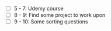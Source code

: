 - [ ] 5 - 7: Udemy course
- [ ] 8 - 9: Find some project to work upon
- [ ] 9 - 10: Some sorting questions